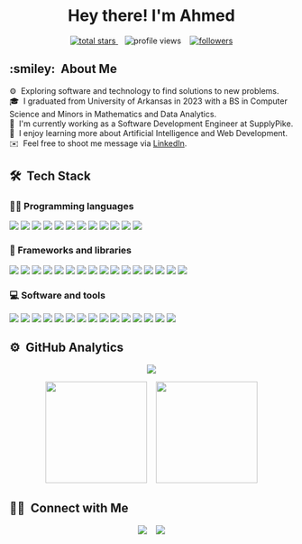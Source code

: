 <h1 align="center">
    Hey there! I'm Ahmed
</h1>

<p align="center">
    <a href="https://github.com/a-mufasa?tab=repositories&sort=stargazers">
        <img alt="total stars" title="Total stars on GitHub" src="https://custom-icon-badges.demolab.com/github/stars/a-mufasa?color=55960c&style=for-the-badge&labelColor=488207&logo=star" />
    </a>
    &nbsp;&nbsp;
    <a>
        <img alt="profile views" title="Profile views" src="https://komarev.com/ghpvc/?username=a-mufasa&style=for-the-badge&color=red" />
    </a>
    &nbsp;&nbsp;
    <a href="https://github.com/a-mufasa?tab=followers">
        <img alt="followers" title="Follow me on Github" src="https://custom-icon-badges.demolab.com/github/followers/a-mufasa?color=236ad3&labelColor=1155ba&style=for-the-badge&logo=person-add&label=Follow&logoColor=white" />
    </a>
</p>

<h2>:smiley: &nbsp;About Me</h2>

⚙ &nbsp;Exploring software and technology to find solutions to new problems.\
🎓 &nbsp;I graduated from University of Arkansas in 2023 with a BS in Computer Science and Minors in Mathematics and Data Analytics.\
💼 &nbsp;I'm currently working as a Software Development Engineer at SupplyPike.\
🌱 &nbsp;I enjoy learning more about Artificial Intelligence and Web Development.\
✉️ &nbsp;Feel free to shoot me message via [LinkedIn](https://www.linkedin.com/in/ahmed-r-moustafa/).

<h2>🛠 &nbsp;Tech Stack</h2>

<h3>👨‍💻 Programming languages</h3>
<p>
    <a><img src="https://img.shields.io/badge/Jupyter-F37626.svg?logo=Jupyter&logoColor=white" /></a>
    <a><img src="https://img.shields.io/badge/C++-%2300599C.svg?logo=c%2B%2B&logoColor=white" /></a>
    <a><img src="https://img.shields.io/badge/Python-3670A0?logo=python&logoColor=ffdd54" /></a>
    <a><img src="https://img.shields.io/badge/R-%23276DC3.svg?logo=r&logoColor=white" /></a>
    <a><img src="https://img.shields.io/badge/TypeScript-%23007ACC.svg?logo=typescript&logoColor=white" /></a>
    <a><img src="https://img.shields.io/badge/CSS-1572B6.svg?logo=css3&logoColor=white" /></a>
    <a><img src="https://img.shields.io/badge/HTML-E34F26.svg?logo=html5&logoColor=white" /></a>
    <a><img src="https://custom-icon-badges.demolab.com/badge/Java-007396.svg?logo=java&logoColor=white" /></a>
    <a><img src="https://img.shields.io/badge/JavaScript-F7DF1E.svg?logo=javascript&logoColor=black" /></a>
    <a><img src="https://custom-icon-badges.demolab.com/badge/SQL-025E8C.svg?logo=database&logoColor=white" /></a>
    <a><img src="https://img.shields.io/badge/LaTeX-008080.svg?logo=LaTeX&logoColor=white" /></a>
    <a><img src="https://img.shields.io/badge/Markdown-%23000000.svg?logo=markdown&logoColor=white" /></a>
</p>

<h3>🧰 Frameworks and libraries</h3>
<p>
    <a><img src="https://img.shields.io/badge/React-20232a.svg?logo=react&logoColor=%2361DAFB" /></a>
    <a><img src="https://img.shields.io/badge/Vite-bb34fe.svg?logo=vite&logoColor=gold" /></a>
    <a><img src="https://img.shields.io/badge/NumPy-013243.svg?logo=numpy&logoColor=white" /></a>
    <a><img src="https://img.shields.io/badge/Bootstrap-7952B3.svg?logo=bootstrap&logoColor=white" /></a>
    <a><img src="https://img.shields.io/badge/Flutter-%2302569B.svg?logo=Flutter&logoColor=white" /></a>
    <a><img src="https://img.shields.io/badge/MUI-%230081CB.svg?logo=mui&logoColor=white" /></a>
    <a><img src="https://img.shields.io/badge/ROS-%230A0FF9.svg?logo=ros&logoColor=white" /></a>
    <a><img src="https://img.shields.io/badge/Redux-%23593d88.svg?logo=redux&logoColor=white" /></a>
    <a><img src="https://img.shields.io/badge/TailwindCSS-%2338B2AC.svg?logo=tailwind-css&logoColor=white" /></a>
    <a><img src="https://img.shields.io/badge/Postgres-%23316192.svg?logo=postgresql&logoColor=white" /></a>
    <a><img src="https://img.shields.io/badge/Keras-%23D00000.svg?logo=Keras&logoColor=white" /></a>
    <a><img src="https://img.shields.io/badge/Matplotlib-%23ffffff.svg?logo=Matplotlib&logoColor=black" /></a>
    <a><img src="https://img.shields.io/badge/Pandas-%23150458.svg?logo=pandas&logoColor=white" /></a>
    <a><img src="https://img.shields.io/badge/scikit--learn-%23F7931E.svg?logo=scikit-learn&logoColor=white" /></a>
    <a><img src="https://img.shields.io/badge/TensorFlow-%23FF6F00.svg?logo=TensorFlow&logoColor=white" /></a>
    <a><img src="https://img.shields.io/badge/Node.js-43853D.svg?logo=node.js&logoColor=white" /></a>
</p>
    

<h3>💻 Software and tools</h3>
<p>
    <a><img src="https://img.shields.io/badge/-Discord-5865F2.svg?logo=discord&logoColor=white" /></a>
    <a><img src="https://img.shields.io/badge/Git-F05033.svg?logo=git&logoColor=white" /></a>
    <a><img src="https://img.shields.io/badge/GitHub-%23121011.svg?logo=github&logoColor=white" /></a>
    <a><img src="https://img.shields.io/badge/-Stack%20Overflow-FE7A16?logo=stack-overflow&logoColor=white" /></a>
    <a><img src="https://img.shields.io/badge/Visual%20Studio%20Code-0078d7.svg?logo=visual-studio-code&logoColor=white" /></a>
    <a><img src="https://img.shields.io/badge/Docker-%230db7ed.svg?logo=docker&logoColor=white" /></a>
    <a><img src="https://img.shields.io/badge/ESLint-4B3263?logo=eslint&logoColor=white" /></a>
    <a><img src="https://img.shields.io/badge/Kubernetes-%23326ce5.svg?logo=kubernetes&logoColor=white" /></a>
    <a><img src="https://img.shields.io/badge/Jira-%230A0FFF.svg?logo=jira&logoColor=white" /></a>
    <a><img src="https://img.shields.io/badge/Trello-%23026AA7.svg?logo=Trello&logoColor=white" /></a>
    <a><img src="https://img.shields.io/badge/Postman-FF6C37?logo=postman&logoColor=white" /></a>
    <a><img src="https://img.shields.io/badge/Slack-4A154B?logo=slack&logoColor=white" /></a>
    <a><img src="https://img.shields.io/badge/Sentry-362F5E?logo=sentry&logoColor=white" /></a>
    <a><img src="https://img.shields.io/badge/AWS-%23FF9900.svg?logo=amazon-aws&logoColor=white" /></a>
    <a><img src="https://img.shields.io/badge/Amazon S3-438a25?logo=amazons3&logoColor=white" /></a>
</p>

<h2>⚙️ &nbsp;GitHub Analytics</h2>

<p align="center">
    <img src="https://streak-stats.demolab.com/?user=a-mufasa&theme=dark" />
</p>
<p align="center">
    <img height="180em" src="https://github-readme-stats-eight-theta.vercel.app/api?username=a-mufasa&show_icons=true&theme=dark&include_all_commits=true&count_private=true" />
    &nbsp;&nbsp;
    <img height="180em" src="https://github-readme-stats-eight-theta.vercel.app/api/top-langs/?username=a-mufasa&layout=compact&langs_count=8&theme=dark" />
</p>

<h2>🤝🏻 &nbsp;Connect with Me</h2>

<p align="center">
    <a href="https://www.linkedin.com/in/ahmed-r-moustafa/"><img src="https://img.shields.io/badge/-Ahmed%20Moustafa-0077B5?style=flat&logo=Linkedin&logoColor=white" /></a>
    &nbsp;&nbsp;
    <a href="https://www.instagram.com/_kingtut/"><img src="https://img.shields.io/badge/-@_kingtut-E4405F?style=flat&logo=Instagram&logoColor=white" /></a>
</p>
